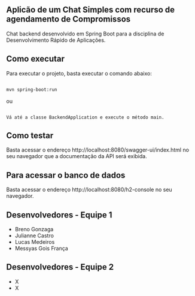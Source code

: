 ## Aplicão de um Chat Simples com recurso de agendamento de Compromissos

Chat backend desenvolvido em Spring Boot para a disciplina de Desenvolvimento Rápido de Aplicações.

## Como executar

Para executar o projeto, basta executar o comando abaixo:

```bash

mvn spring-boot:run

```

ou

```

Vá até a classe BackendApplication e execute o método main.

```

## Como testar

Basta acessar o endereço http://localhost:8080/swagger-ui/index.html no seu navegador que a documentação da API será exibida.

## Para acessar o banco de dados

Basta acessar o endereço http://localhost:8080/h2-console no seu navegador.

## Desenvolvedores - Equipe 1

- Breno Gonzaga
- Julianne Castro
- Lucas Medeiros
- Messyas Gois França

## Desenvolvedores - Equipe 2

- X
- X
